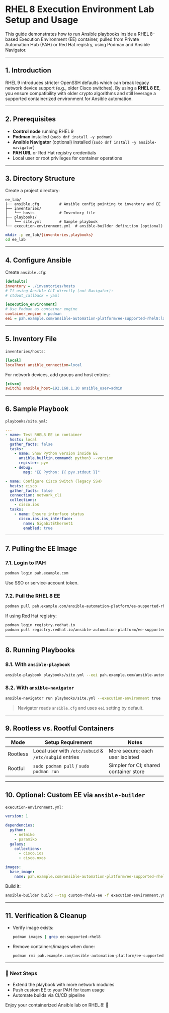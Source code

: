 # RHEL 8 Execution Environment Lab Setup and Usage

This guide demonstrates how to run Ansible playbooks inside a RHEL 8–based Execution Environment (EE) container, pulled from Private Automation Hub (PAH) or Red Hat registry, using Podman and Ansible Navigator.

---

## 1. Introduction

RHEL 9 introduces stricter OpenSSH defaults which can break legacy network device support (e.g., older Cisco switches). By using a **RHEL 8 EE**, you ensure compatibility with older crypto algorithms and still leverage a supported containerized environment for Ansible automation.

---

## 2. Prerequisites

* **Control node** running RHEL 9
* **Podman** installed (`sudo dnf install -y podman`)
* **Ansible Navigator** (optional) installed (`sudo dnf install -y ansible-navigator`)
* **PAH URL** or Red Hat registry credentials
* Local user or root privileges for container operations

---

## 3. Directory Structure

Create a project directory:

```
ee_lab/
├── ansible.cfg         # Ansible config pointing to inventory and EE
├── inventories/
│   └── hosts           # Inventory file
├── playbooks/
│   └── site.yml        # Sample playbook
└── execution-environment.yml  # ansible-builder definition (optional)
```

```bash
mkdir -p ee_lab/{inventories,playbooks}
cd ee_lab
```

---

## 4. Configure Ansible

Create `ansible.cfg`:

```ini
[defaults]
inventory = ./inventories/hosts
# If using Ansible CLI directly (not Navigator):
# stdout_callback = yaml

[execution_environment]
# Use Podman as container engine
container_engine = podman
eei = pah.example.com/ansible-automation-platform/ee-supported-rhel8:latest
```

---

## 5. Inventory File

`inventories/hosts`:

```ini
[local]
localhost ansible_connection=local
```

For network devices, add groups and host entries:

```ini
[cisco]
switch1 ansible_host=192.168.1.10 ansible_user=admin
```

---

## 6. Sample Playbook

`playbooks/site.yml`:

```yaml
---
- name: Test RHEL8 EE in container
  hosts: local
  gather_facts: false
  tasks:
    - name: Show Python version inside EE
      ansible.builtin.command: python3 --version
      register: pyv
    - debug:
        msg: "EE Python: {{ pyv.stdout }}"

- name: Configure Cisco Switch (legacy SSH)
  hosts: cisco
  gather_facts: false
  connection: network_cli
  collections:
    - cisco.ios
  tasks:
    - name: Ensure interface status
      cisco.ios.ios_interface:
        name: GigabitEthernet1
        enabled: true
```

---

## 7. Pulling the EE Image

### 7.1. Login to PAH

```bash
podman login pah.example.com
```

Use SSO or service-account token.

### 7.2. Pull the RHEL 8 EE

```bash
podman pull pah.example.com/ansible-automation-platform/ee-supported-rhel8:latest
```

If using Red Hat registry:

```bash
podman login registry.redhat.io
podman pull registry.redhat.io/ansible-automation-platform/ee-supported-rhel8:latest
```

---

## 8. Running Playbooks

### 8.1. With `ansible-playbook`

```bash
ansible-playbook playbooks/site.yml --eei pah.example.com/ansible-automation-platform/ee-supported-rhel8:latest
```

### 8.2. With `ansible-navigator`

```bash
ansible-navigator run playbooks/site.yml --execution-environment true
```

> Navigator reads `ansible.cfg` and uses `eei` setting by default.

---

## 9. Rootless vs. Rootful Containers

| Mode     | Setup Requirement                                     | Notes                                  |
| -------- | ----------------------------------------------------- | -------------------------------------- |
| Rootless | Local user with `/etc/subuid` & `/etc/subgid` entries | More secure; each user isolated        |
| Rootful  | `sudo podman pull` / `sudo podman run`                | Simpler for CI; shared container store |

---

## 10. Optional: Custom EE via `ansible-builder`

`execution-environment.yml`:

```yaml
version: 1

dependencies:
  python:
    - netmiko
    - paramiko
  galaxy:
    collections:
      - cisco.ios
      - cisco.nxos

images:
  base_image:
    name: pah.example.com/ansible-automation-platform/ee-supported-rhel8:latest
```

Build it:

```bash
ansible-builder build --tag custom-rhel8-ee -f execution-environment.yml
```

---

## 11. Verification & Cleanup

* Verify image exists:

  ```bash
  podman images | grep ee-supported-rhel8
  ```
* Remove containers/images when done:

  ```bash
  podman rmi pah.example.com/ansible-automation-platform/ee-supported-rhel8:latest
  ```

---

### 🚀 Next Steps

* Extend the playbook with more network modules
* Push custom EE to your PAH for team usage
* Automate builds via CI/CD pipeline

Enjoy your containerized Ansible lab on RHEL 8! 🎉
